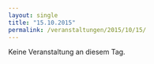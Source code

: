 ```yaml
---
layout: single
title: "15.10.2015"
permalink: /veranstaltungen/2015/10/15/
---
```


Keine Veranstaltung an diesem Tag.
